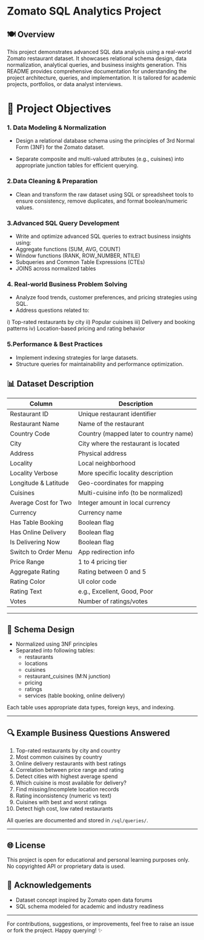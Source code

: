 # Zomato  SQL Analytics Project
 ## 🍽️ Overview
 This project demonstrates advanced SQL data analysis using a real-world Zomato restaurant dataset. It
 showcases relational schema design, data normalization, analytical queries, and business insights
 generation.
 This README provides comprehensive documentation for understanding the project architecture,
 queries, and implementation. It is tailored for academic projects, portfolios, or data analyst interviews.
# 🎯 Project Objectives

### 1. Data Modeling & Normalization
- Design a relational database schema using the principles of 3rd Normal Form (3NF) for the Zomato dataset.

- Separate composite and multi-valued attributes (e.g., cuisines) into appropriate junction tables for efficient querying.

### 2.Data Cleaning & Preparation

- Clean and transform the raw dataset using SQL or spreadsheet tools to ensure consistency, remove duplicates, and format boolean/numeric values.

### 3.Advanced SQL Query Development

- Write and optimize advanced SQL queries to extract business insights using:
- Aggregate functions (SUM, AVG, COUNT)
- Window functions (RANK, ROW_NUMBER, NTILE)
- Subqueries and Common Table Expressions (CTEs)
- JOINS across normalized tables

### 4. Real-world Business Problem Solving

- Analyze food trends, customer preferences, and pricing strategies using SQL.
- Address questions related to:

i) Top-rated restaurants by city
ii) Popular cuisines
iii) Delivery and booking patterns
iv) Location-based pricing and rating behavior

### 5.Performance & Best Practices

- Implement indexing strategies for large datasets.
- Structure queries for maintainability and performance optimization.
 ## 📊 Dataset Description

| Column                     | Description                                     |
|---------------------------|-------------------------------------------------|
| Restaurant ID             | Unique restaurant identifier                    |
| Restaurant Name           | Name of the restaurant                          |
| Country Code              | Country (mapped later to country name)         |
| City                      | City where the restaurant is located           |
| Address                   | Physical address                                |
| Locality                  | Local neighborhood                              |
| Locality Verbose          | More specific locality description              |
| Longitude & Latitude      | Geo-coordinates for mapping                     |
| Cuisines                  | Multi-cuisine info (to be normalized)           |
| Average Cost for Two      | Integer amount in local currency                |
| Currency                  | Currency name                                   |
| Has Table Booking         | Boolean flag                                    |
| Has Online Delivery       | Boolean flag                                    |
| Is Delivering Now         | Boolean flag                                    |
| Switch to Order Menu      | App redirection info                            |
| Price Range               | 1 to 4 pricing tier                             |
| Aggregate Rating          | Rating between 0 and 5                          |
| Rating Color              | UI color code                                   |
| Rating Text               | e.g., Excellent, Good, Poor                     |
| Votes                     | Number of ratings/votes                        |

---
## 📄 Schema Design

- Normalized using 3NF principles
- Separated into following tables:
  - restaurants
  - locations
  - cuisines
  - restaurant_cuisines (M:N junction)
  - pricing
  - ratings
  - services (table booking, online delivery)

Each table uses appropriate data types, foreign keys, and indexing.

---
 
## 🔍 Example Business Questions Answered

1. Top-rated restaurants by city and country
2. Most common cuisines by country
3. Online delivery restaurants with best ratings
4. Correlation between price range and rating
5. Detect cities with highest average spend
6. Which cuisine is most available for delivery?
7. Find missing/incomplete location records
8. Rating inconsistency (numeric vs text)
9. Cuisines with best and worst ratings
10. Detect high cost, low rated restaurants

All queries are documented and stored in `/sql/queries/`.

---
 
 ## 🌐 License
 This project is open for educational and personal learning purposes only. No copyrighted API or
 proprietary data is used.

## 🙏 Acknowledgements
- Dataset concept inspired by Zomato open data forums
- SQL schema modeled for academic and industry readiness

---

For contributions, suggestions, or improvements, feel free to raise an issue or fork the project. Happy querying! ✨

